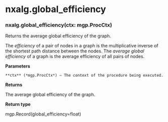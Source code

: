 # nxalg.global_efficiency


### nxalg.global_efficiency(ctx: mgp.ProcCtx)
Returns the average global efficiency of the graph.

The *efficiency* of a pair of nodes in a graph is the multiplicative
inverse of the shortest path distance between the nodes. The *average
global efficiency* of a graph is the average efficiency of all pairs of
nodes.


**Parameters**

    **ctx** (*mgp.ProcCtx*) – The context of the procedure being executed.



**Returns**

The average global efficiency of the graph.



**Return type**

mgp.Record(global_efficiency=float)

